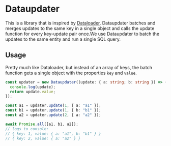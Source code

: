 # Dataupdater

This is a library that is inspired by [Dataloader](https://github.com/graphql/dataloader). Dataupdater batches and merges updates to the same key in a single object and calls the update function for every key-update pair once.We use Dataupdater to batch the updates to the same entity and run a single SQL query.

## Usage

Pretty much like Dataloader, but instead of an array of keys, the batch function gets a single object with the properties `key` and `value`.

```ts
const updater = new Dataupdater((update: { a: string; b: string }) => {
  console.log(update);
  return update.value;
});

const a1 = updater.update(1, { a: "a1" });
const b1 = updater.update(1, { b: "b1" });
const a2 = updater.update(2, { a: "a2" });

await Promise.all([a1, b1, a2]);
// logs to console:
// { key: 1, value: { a: "a1", b: "b1" } }
// { key: 2, value: { a: "a2" } }
```
